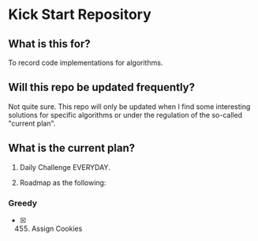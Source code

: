 # Kick Start Repository

## What is this for?

To record code implementations for algorithms.

## Will this repo be updated frequently?

Not quite sure. This repo will only be updated when I find some interesting solutions for specific algorithms or under the regulation of the so-called "current plan".

## What is the current plan?

1. Daily Challenge EVERYDAY.

2. Roadmap as the following:

### Greedy

- [X] 455. Assign Cookies